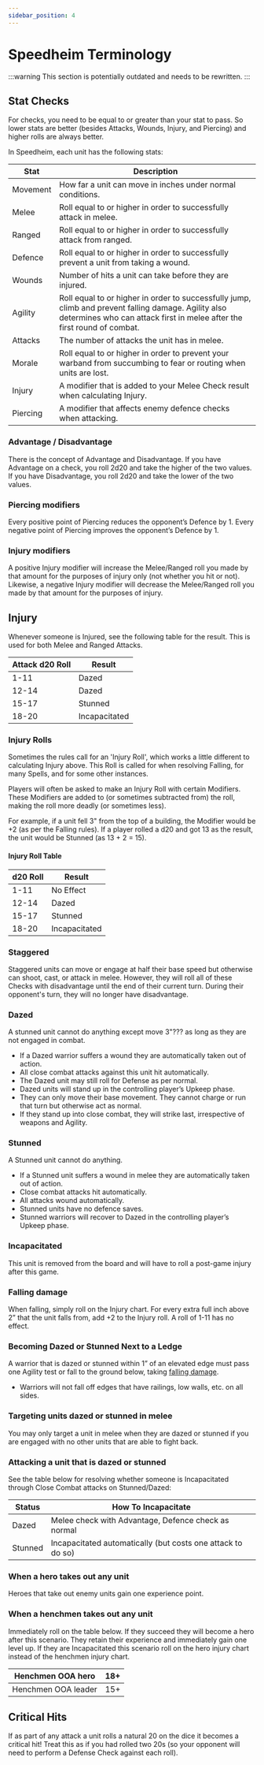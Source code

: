 ```yaml
---
sidebar_position: 4
---
```

# Speedheim Terminology

:::warning
This section is potentially outdated and needs to be rewritten.
:::
## Stat Checks
For checks, you need to be equal to or greater than your stat to pass. So lower stats are better (besides Attacks, Wounds, Injury, and Piercing) and higher rolls are always better.

In Speedheim, each unit has the following stats:

| Stat     | Description                                                                                                                                                                     |
| -------- | ------------------------------------------------------------------------------------------------------------------------------------------------------------------------------- |
| Movement | How far a unit can move in inches under normal conditions.                                                                                                                      |
| Melee    | Roll equal to or higher in order to successfully attack in melee.                                                                                                               |
| Ranged   | Roll equal to or higher in order to successfully attack from ranged.                                                                                                            |
| Defence  | Roll equal to or higher in order to successfully prevent a unit from taking a wound.                                                                                            |
| Wounds   | Number of hits a unit can take before they are injured.                                                                                                                         |
| Agility  | Roll equal to or higher in order to successfully jump, climb and prevent falling damage. Agility also determines who can attack first in melee after the first round of combat. |
| Attacks  | The number of attacks the unit has in melee.                                                                                                                                    |
| Morale   | Roll equal to or higher in order to prevent your warband from succumbing to fear or routing when units are lost.                                                                |
| Injury   | A modifier that is added to your Melee Check result when calculating Injury.                                                                                                    |
| Piercing | A modifier that affects enemy defence checks when attacking.                                                                                                                    |

### Advantage / Disadvantage
There is the concept of Advantage and Disadvantage. If you have Advantage on a check, you roll 2d20 and take the higher of the two values. If you have Disadvantage, you roll 2d20 and take the lower of the two values.

### Piercing modifiers
Every positive point of Piercing reduces the opponent’s Defence by 1. Every negative point of Piercing improves the opponent’s Defence by 1.

### Injury modifiers
A positive Injury modifier will increase the Melee/Ranged roll you made by that amount for the purposes of injury only (not whether you hit or not). Likewise, a negative Injury modifier will decrease the Melee/Ranged roll you made by that amount for the purposes of injury.

## Injury
Whenever someone is Injured, see the following table for the result. This is used for both Melee  and Ranged Attacks.

| Attack d20 Roll | Result        |
| --------------- | ------------- |
| 1-11            | Dazed         |
| 12-14           | Dazed         |
| 15-17           | Stunned       |
| 18-20           | Incapacitated |


### Injury Rolls

Sometimes the rules call for an 'Injury Roll', which works a little different to calculating Injury above. This Roll is called for when resolving Falling, for many Spells, and for some other instances.

Players will often be asked to make an Injury Roll with certain Modifiers. These Modifiers are added to (or sometimes subtracted from) the roll, making the roll more deadly (or sometimes less).

For example, if a unit fell 3" from the top of a building, the Modifier would be +2 (as per the Falling rules). If a player rolled a d20 and got 13 as the result, the unit would be Stunned (as 13 + 2 = 15).
#### Injury Roll Table

| d20 Roll | Result        |
| -------- | ------------- |
| 1-11     | No Effect     |
| 12-14    | Dazed         |
| 15-17    | Stunned       |
| 18-20    | Incapacitated |

### Staggered
Staggered units can move or engage at half their base speed but otherwise can shoot, cast, or attack in melee. However, they will roll all of these Checks with disadvantage until the end of their current turn. During their opponent's turn, they will no longer have disadvantage.
### Dazed
A stunned unit cannot do anything except move 3"??? as long as they are not engaged in combat.
- If a Dazed warrior suffers a wound they are automatically taken out of action.
- All close combat attacks against this unit hit automatically.
- The Dazed unit may still roll for Defense as per normal.
- Dazed units will stand up in the controlling player’s Upkeep phase.
- They can only move their base movement. They cannot charge or run that turn but otherwise act as normal.
- If they stand up into close combat, they will strike last, irrespective of weapons and Agility.

### Stunned
A Stunned unit cannot do anything.
- If a Stunned unit suffers a wound in melee they are automatically taken out of action.
- Close combat attacks hit automatically.
- All attacks wound automatically.
- Stunned units have no defence saves.
- Stunned warriors will recover to Dazed in the controlling player’s Upkeep phase.

### Incapacitated
This unit is removed from the board and will have to roll a post-game injury after this game.

### Falling damage
When falling, simply roll on the Injury chart. For every extra full inch above 2” that the unit falls from, add +2 to the Injury roll. A roll of 1-11 has no effect.

### Becoming Dazed or Stunned Next to a Ledge
A warrior that is dazed or stunned within 1” of an elevated edge must pass one Agility test or fall to the ground below, taking [falling damage](#falling-damage).
- Warriors will not fall off edges that have railings, low walls, etc. on all sides.

### Targeting units dazed or stunned in melee
You may only target a unit in melee when they are dazed or stunned if you are engaged with no other units that are able to fight back.

### Attacking a unit that is dazed or stunned
See the table below for resolving whether someone is Incapacitated through Close Combat attacks on Stunned/Dazed:

| Status  | How To Incapacitate                                         |
| ------- | ----------------------------------------------------------- |
| Dazed   | Melee check with Advantage, Defence check as normal         |
| Stunned | Incapacitated automatically (but costs one attack to do so) |

### When a hero takes out any unit
Heroes that take out enemy units gain one experience point.

### When a henchmen takes out any unit
Immediately roll on the table below. If they succeed they will become a hero after this scenario. They retain their experience and immediately gain one level up. If they are Incapacitated this scenario roll on the hero injury chart instead of the henchmen injury chart.

| Henchmen OOA hero   | 18+ |
| ------------------- | --- |
| Henchmen OOA leader | 15+ |

## Critical Hits
If as part of any attack a unit rolls a natural 20 on the dice it becomes a critical hit! Treat this as if you had rolled two 20s (so your opponent will need to perform a Defense Check against each roll).